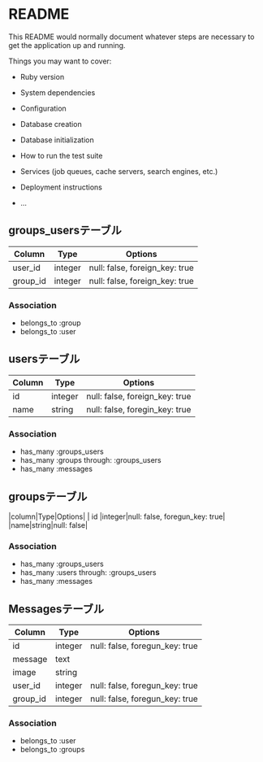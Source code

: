 # README

This README would normally document whatever steps are necessary to get the
application up and running.

Things you may want to cover:

* Ruby version

* System dependencies

* Configuration

* Database creation

* Database initialization

* How to run the test suite

* Services (job queues, cache servers, search engines, etc.)

* Deployment instructions

* ...

## groups_usersテーブル

|Column|Type|Options|
|------|----|-------|
|user_id|integer|null: false, foreign_key: true|
|group_id|integer|null: false, foreign_key: true|

### Association
- belongs_to :group
- belongs_to :user

## usersテーブル
|Column|Type|Options|
|-----|----|-------|
| id |integer|null: false, foreign_key: true|
|name|string|null: false, foregin_key: true|

### Association
- has_many :groups_users
- has_many :groups through: :groups_users
- has_many :messages

## groupsテーブル
|column|Type|Options|
| id |integer|null: false, foregun_key: true|
|name|string|null: false|

### Association
- has_many :groups_users
- has_many :users through: :groups_users
- has_many :messages

## Messagesテーブル
|Column|Type|Options|
|------|----|-------|
| id |integer|null: false, foregun_key: true|
|message|text|
|image|string|
|user_id|integer|null: false, foregun_key: true|
|group_id|integer|null: false, foregun_key: true|

### Association
- belongs_to :user
- belongs_to :groups